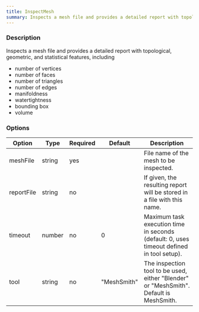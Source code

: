 ```yaml
---
title: InspectMesh
summary: Inspects a mesh file and provides a detailed report with topological, geometric, and statistical information.
---
```



### Description

Inspects a mesh file and provides a detailed report with topological, geometric, and statistical features, including

- number of vertices
- number of faces
- number of triangles
- number of edges
- manifoldness
- watertightness
- bounding box
- volume

### Options

| Option         | Type    | Required | Default   | Description                                                                              |
|----------------|---------|----------|-----------|------------------------------------------------------------------------------------------|
| meshFile       | string  | yes      |           | File name of the mesh to be inspected.                                                   |
| reportFile     | string  | no       |           | If given, the resulting report will be stored in a file with this name.                  |
| timeout        | number  | no       | 0         | Maximum task execution time in seconds (default: 0, uses timeout defined in tool setup). |
| tool           | string  | no       | "MeshSmith" | The inspection tool to be used, either "Blender" or "MeshSmith". Default is MeshSmith.     |